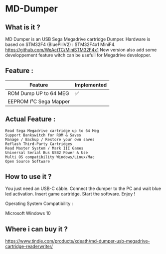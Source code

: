 # MD-Dumper

What is it ?
-----

MD Dumper is an USB Sega Megadrive cartridge Dumper.
Hardware is based on STM32F4 (BluePillV2) : STM32F4x1 MiniF4. 
https://github.com/WeActTC/MiniSTM32F4x1
New version also add some developpement feature witch can be usefull for Megadrive developper.

Feature :
-----

| Feature | Implemented |
| ------- | ----------- |
| ROM Dump UP to 64 MEG | :white_check_mark: |
| EEPROM I²C Sega Mapper|                    |

Actual Feature :
-----

    Read Sega Megadrive cartridge up to 64 Meg
    Support Bankswitch for ROM & Saves
    Manage / Backup / Restore your own saves
    Reflash Third-Party Cartridges
    Read Master System / Mark III Games
    Universal Serial Bus USB2 Power & Use
    Multi OS compatibility Windows/Linux/Mac
    Open Source Software

How to use it ?
-----

You just need an USB-C câble. Connect the dumper to the PC and wait blue led activation. Insert game cartridge. Start the software. Enjoy !

Operating System Compatibility :

Microsoft Windows 10

Where i can buy it ?
-----

https://www.tindie.com/products/xdeath/md-dumper-usb-megadrive-cartridge-readerwriter/
